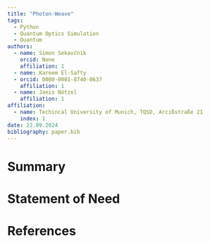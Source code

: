```yaml
---
title: "Photon-Weave"
tags:
  - Python
  - Quantum Optics Simulation
  - Quantum
authors:
  - name: Simon Sekavčnik
    orcid: None
    affiliation: 1
  - name: Kareem El-Safty
  - orcid: 0000-0001-8740-0637
    affiliation: 1
  - name: Janis Nötzel
    affiliation: 1
affiliation:
  - name: Techincal University of Munich, TQSD, Arcißstraße 21
    index: 1
date: 22.09.2024
bibliography: paper.bib
---
```


# Summary


# Statement of Need

# References
